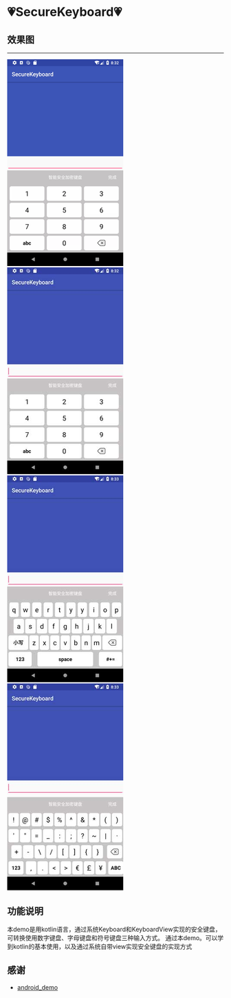 :heartpulse:SecureKeyboard:heartpulse:
============

## 效果图
-----
![capture](https://github.com/zongkaili/SecureKeyboard/blob/master/capture/capture.gif?raw=true)
![capture1](https://github.com/zongkaili/SecureKeyboard/blob/master/capture/capture1.jpg?raw=true)
![capture2](https://github.com/zongkaili/SecureKeyboard/blob/master/capture/capture2.jpg?raw=true)
![capture3](https://github.com/zongkaili/SecureKeyboard/blob/master/capture/capture3.jpg?raw=true)

## 功能说明
 本demo是用kotlin语言，通过系统Keyboard和KeyboardView实现的安全键盘，可转换使用数字键盘、字母键盘和符号键盘三种输入方式。
 通过本demo。可以学到kotlin的基本使用，以及通过系统自带view实现安全键盘的实现方式

## 感谢

 - [android_demo](https://github.com/r17171709/android_demo)
